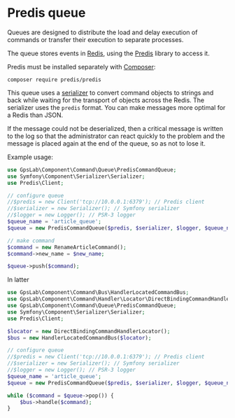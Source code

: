 Predis queue
============

Queues are designed to distribute the load and delay execution of commands or transfer their execution to separate
processes.

The queue stores events in [Redis](https://redis.io/), using the [Predis](https://github.com/nrk/predis) library to
access it.

Predis must be installed separately with [Composer](http://packagist.org):

```
composer require predis/predis
```

This queue uses a [serializer](https://symfony.com/doc/current/components/serializer.html) to convert command objects
to strings and back while waiting for the transport of objects across the Redis. The serializer uses the `predis`
format. You can make messages more optimal for a Redis than JSON.

If the message could not be deserialized, then a critical message is written to the log so that the administrator can
react quickly to the problem and the message is placed again at the end of the queue, so as not to lose it.

Example usage:

```php
use GpsLab\Component\Command\Queue\PredisCommandQueue;
use Symfony\Component\Serializer\Serializer;
use Predis\Client;

// configure queue
//$predis = new Client('tcp://10.0.0.1:6379'); // Predis client
//$serializer = new Serializer(); // Symfony serializer
//$logger = new Logger(); // PSR-3 logger
$queue_name = 'article_queue';
$queue = new PredisCommandQueue($predis, $serializer, $logger, $queue_name);

// make command
$command = new RenameArticleCommand();
$command->new_name = $new_name;

$queue->push($command);
```

In latter

```php
use GpsLab\Component\Command\Bus\HandlerLocatedCommandBus;
use GpsLab\Component\Command\Handler\Locator\DirectBindingCommandHandlerLocator;
use GpsLab\Component\Command\Queue\PredisCommandQueue;
use Symfony\Component\Serializer\Serializer;
use Predis\Client;

$locator = new DirectBindingCommandHandlerLocator();
$bus = new HandlerLocatedCommandBus($locator);

// configure queue
//$predis = new Client('tcp://10.0.0.1:6379'); // Predis client
//$serializer = new Serializer(); // Symfony serializer
//$logger = new Logger(); // PSR-3 logger
$queue_name = 'article_queue';
$queue = new PredisCommandQueue($predis, $serializer, $logger, $queue_name);

while ($command = $queue->pop()) {
    $bus->handle($command);
}
```
